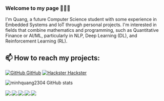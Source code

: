 ### Welcome to my page 👋👋👋
I'm Quang, a future Computer Science student with some experience in Embedded Systems and IoT through personal projects. I'm interested in fields that combine mathematics and programming, such as Quantitative Finance or AI/ML, particularly in NLP, Deep Learning (DL), and Reinforcement Learning (RL).<br>
## 📫 How to reach my projects:

[![GitHub](https://i.stack.imgur.com/tskMh.png) GitHub](https://github.com/minhquang2304)
[![Hackster](https://github.com/user-attachments/assets/ec556e6f-b730-44e5-859c-93064e451b01) Hackster](https://www.hackster.io/minhquangnguyen2304)



![minhquang2304 GitHub stats](https://github-readme-stats-git-masterrstaa-rickstaa.vercel.app/api?username=minhquang2304&show_icons=true&theme=tokyonight&hide=contribs,prs,issues)

<a href="https://github.com/minhquang2304/Drowning-Detection-Device-using-ML">
  <img align="center" src="https://github-readme-stats.anuraghazra1.vercel.app/api/pin/?username=minhquang2304&repo=Drowning-Detection-Device-using-ML&theme=radical" />
</a>    
<a href="https://github.com/minhquang2304/Data-Sending-Code-For-Detection">
  <img align="center" src="https://github-readme-stats.anuraghazra1.vercel.app/api/pin/?username=minhquang2304&repo=Data-Sending-Code-For-Detection&theme=merko" />
</a>

<a href="https://github.com/minhquang2304/VEX-V5-Autonomous-Code">
  <img align="center" src="https://github-readme-stats.anuraghazra1.vercel.app/api/pin/?username=minhquang2304&repo=VEX-V5-Autonomous-Code&theme=gruvbox" />
</a>    

<a href="https://github.com/minhquang2304/Guess-The-Number-Game">
  <img align="center" src="https://github-readme-stats.anuraghazra1.vercel.app/api/pin/?username=minhquang2304&repo=Guess-The-Number-Game&theme=onedark" />
</a>    
<a href="https://github.com/minhquang2304/Wireless-Light-Switch">
  <img align="center" src="https://github-readme-stats.anuraghazra1.vercel.app/api/pin/?username=minhquang2304&repo=Wireless-Light-Switch&theme=cobalt" />
</a>
